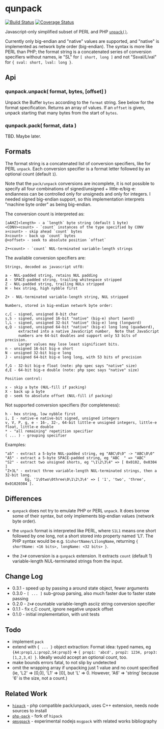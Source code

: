qunpack
=======
[![Build Status](https://api.travis-ci.org/andrasq/node-qunpack.svg?branch=master)](https://travis-ci.org/andrasq/node-qunpack?branch=master)
[![Coverage Status](https://codecov.io/github/andrasq/node-qunpack/coverage.svg?branch=master)](https://codecov.io/github/andrasq/node-qunpack?branch=master)

Javascript-only simplified subset of PERL and PHP [`unpack()`](http://php.net/manual/en/function.unpack.php).

Currently only big-endian and "native" values are supported, and "native" is implemented as
network byte order (big-endian).  The syntax is more like PERL than PHP; the format string is
a concatenated series of conversion specifiers without names, ie "SL" for `[ short, long ]`
and not "Ssval/Llval" for `{ sval: short, lval: long }`.


Api
---

### qunpack.unpack( format, bytes, [offset] )

Unpack the Buffer `bytes` according to the `format` string.  See below for the format
specification.  Returns an array of values.  If an `offset` is given, unpack starting
that many bytes from the start of `bytes`.

### qunpack.pack( format, data )

TBD.  Maybe later.


Formats
-------

The format string is a concatenated list of conversion specifiers, like for PERL
`unpack`.  Each conversion specifier is a format letter followed by an optional
count (default `1`).

Note that the `pack/unpack` conversions are incomplete, it is not possible to specify
all four combinations of signed/unsigned + little-e/big-e: endianness can be controlled
only for unsigneds and only for integers.  I needed signed big-endian support, so
this implementation interprets "machine byte order" as being big-endian.

The conversion count is interpreted as:

    [aAHZ]<length> - a `length` byte string (default 1 byte)
    <CONV><count> - `count` instances of the type specified by CONV
    x<count> - skip ahead `count` bytes
    X<count> - back up `count` bytes
    @<offset> - seek to absolute position `offset`

    Z+<count> - `count` NUL-terminated variable-length strings

The available conversion specifiers are:

    Strings, decoded as javascript utf8:

    a - NUL-padded string, retains NUL padding
    A - SPACE-padded string, trailing whitespace stripped
    Z - NUL-padded string, trailing NULs stripped
    H - hex string, high nybble first

    Z+ - NUL-terminated variable-length string, NUL stripped

    Numbers, stored in big-endian network byte order:

    c,C - signed, unsigned 8-bit char
    s,S - signed, unsigned 16-bit "native" (big-e) short (word)
    l,L - signed, unsigned 32-bit "native" (big-e) long (longword)
    q,Q - signed, unsigned 64-bit "native" (big-e) long long (quadword),
          extracted into a native JavaScript number.  Note that JavaScript
          numbers are 64-bit doubles and support only 53 bits of precision.
          Larger values may lose least significant bits.
    n - unsigned 16-bit big-e short
    N - unsigned 32-bit big-e long
    J - unsigned 64-bit big-e long long, with 53 bits of precision

    f,G - 32-bit big-e float (note: php spec says "native" size)
    d,E - 64-bit big-e double (note: php spec says "native" size)

    Position control:

    x - skip a byte (NUL-fill if packing)
    X - back up a byte
    @ - seek to absolute offset (NUL-fill if packing)

Not supported conversion specifiers (for completeness):

    h - hex string, low nybble first
    i, I - native-e native-bit signed, unsigned integers
    v, V, P, g, e - 16-, 32-, 64-bit little-e unsigned integers, little-e float, little-e double
    * - "all remaining" repetition specifier
    ( ... ) - grouping specifier

Examples:

    "a5" - extract a 5-byte NUL-padded string, eg "ABC\0\0" -> "ABC\0\0"
    "A5" - extract a 5-byte SPACE-padded string, eg "ABC  " => "ABC"
    "S2" - extract two unsigned shorts, eg "\1\2\3\4" => [ 0x0102, 0x0304 ]
    "Z+3L" - extract three variable-length NUL-terminated strings, then a 32-bit long.
             Eg, '1\0two\0three\0\1\2\3\4' => [ '1', 'two', 'three', 0x01020304 ].

Differences
-----------

- `qunpack` does not try to emulate PHP or PERL `unpack`.  It does borrow some of
  their syntax, but only implements big-endian values (network byte order).

- the `unpack` format is interpreted like PERL, where `S1L1` means one short followed by
  one long, not a short stored into property named 'L1'.  The PHP syntax would be e.g.
  `S1shortName/L1longName`, returning `{ shortName: <16 bits>, longName: <32 bits> }`.

- the `Z+#` conversion is a `qunpack` extension.  It extracts `count` (default 1)
  variable-length NUL-terminated strings from the input.

Change Log
----------

- 0.3.1 - speed up by passing a around state object, fewer arguments
- 0.3.0 - `[ ... ]` sub-group parsing, also much faster due to faster state passing
- 0.2.0 - `Z+#` countable variable-length asciiz string conversion specifier
- 0.1.1 - fix c,C count, ignore negative unpack offset
- 0.1.0 - initial implementation, with unit tests


Todo
----

- implement `pack`
- extend with `{ ... }` object extraction:  Format idea: typed names, eg
    `{A4:prop1,L:prop2,S4:prop3}` => `{ prop1: 'abcd', prop2: 1234, prop3: [1,2,3,4] }`.
    Ideally would accept an optional count, too.
- make bounds errors fatal, to not slip by undetected
- omit the wrapping array if unpacking just 1 value and no count specified
  (ie, 'L2' => [0,0], 'L1' => [0], but 'L' => 0.  However, 'A6' => 'string'
  because '6' is the size, not a count.)


Related Work
------------

- [`hipack`](https://npmjs.com/package/hipack) - php compatible pack/unpack, uses C++ extension, needs node sources to install
- [`php-pack`](https://npmjs.com/package/php-pack) - fork of `hipack`
- [`qmsgpack`](https://github.com/andrasq/node-q-msgpack) - experimental nodejs `msgpack` with related works bibliography
